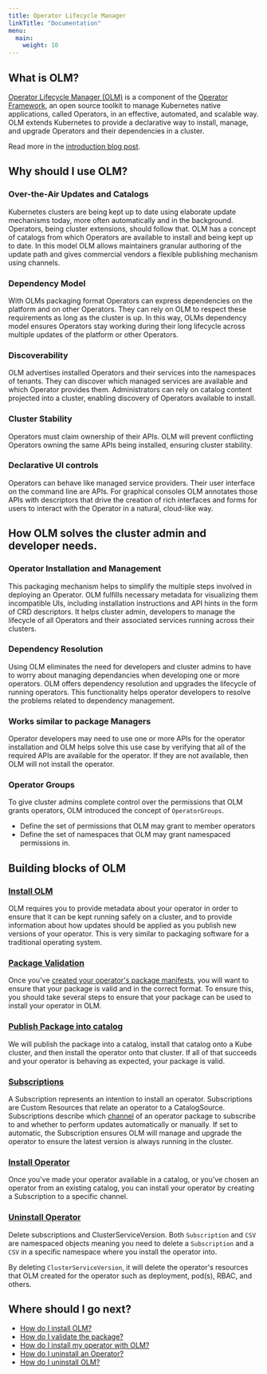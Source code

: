 ```yaml
---
title: Operator Lifecycle Manager
linkTitle: "Documentation"
menu:
  main:
    weight: 10
---
```


## What is OLM?

[Operator Lifecycle Manager (OLM)](https://github.com/operator-framework/operator-lifecycle-manager) is a component of the [Operator Framework](https://github.com/operator-framework), an open source toolkit to manage Kubernetes native applications, called Operators, in an effective, automated, and scalable way. OLM extends Kubernetes to provide a declarative way to install, manage, and upgrade Operators and their dependencies in a cluster.

Read more in the [introduction blog post](https://operatorhub.io/what-is-an-operator).

## Why should I use OLM?

### Over-the-Air Updates and Catalogs
Kubernetes clusters are being kept up to date using elaborate update mechanisms today, more often automatically and in the background. Operators, being cluster extensions, should follow that. OLM has a concept of catalogs from which Operators are available to install and being kept up to date. In this model OLM allows maintainers granular authoring of the update path and gives commercial vendors a flexible publishing mechanism using channels.

### Dependency Model
With OLMs packaging format Operators can express dependencies on the platform and on other Operators. They can rely on OLM to respect these requirements as long as the cluster is up. In this way, OLMs dependency model ensures Operators stay working during their long lifecycle across multiple updates of the platform or other Operators.

### Discoverability
OLM advertises installed Operators and their services into the namespaces of tenants. They can discover which managed services are available and which Operator provides them. Administrators can rely on catalog content projected into a cluster, enabling discovery of Operators available to install.

### Cluster Stability
Operators must claim ownership of their APIs. OLM will prevent conflicting Operators owning the same APIs being installed, ensuring cluster stability.

### Declarative UI controls
Operators can behave like managed service providers. Their user interface on the command line are APIs. For graphical consoles OLM annotates those APIs with descriptors that drive the creation of rich interfaces and forms for users to interact with the Operator in a natural, cloud-like way. 


## How OLM solves the cluster admin and developer needs.

### Operator Installation and Management

This packaging mechanism helps to simplify the multiple steps involved in deploying an Operator. OLM fulfills necessary metadata for visualizing them incompatible UIs, including installation instructions and API hints in the form of CRD descriptors. It helps cluster admin, developers to manage the lifecycle of all Operators and their associated services running across their clusters.

### Dependency Resolution

Using OLM eliminates the need for developers and cluster admins to have to worry about managing dependancies when developing one or more operators. OLM offers dependency resolution and upgrades the lifecycle of running operators. This functionality helps operator developers to resolve the problems related to dependency management.

### Works similar to package Managers

Operator developers may need to use one or more APIs for the operator installation and OLM helps solve this use case by verifying that all of the required APIs are available for the operator. If they are not available, then OLM will not install the operator.

### Operator Groups

To give cluster admins complete control over the permissions that OLM grants operators, OLM introduced the concept of `OperatorGroups`.

* Define the set of permissions that OLM may grant to member operators
* Define the set of namespaces that OLM may grant namespaced permissions in.

## Building blocks of OLM

### [Install OLM](/docs/getting-started/)

OLM requires you to provide metadata about your operator in order to ensure that it can be kept running safely on a cluster, and to provide information about how updates should be applied as you publish new versions of your operator. This is very similar to packaging software for a traditional operating system.

### [Package Validation](/docs/tasks/validate-package)

Once you've [created your operator's package manifests](https://github.com/laxmikantbpandhare/olm-docs/blob/master/content/en/docs/Tasks/creating-operator-manifests.md), you will want to ensure that your package is valid and in the correct format. To ensure this, you should take several steps to ensure that your package can be used to install your operator in OLM.

### [Publish Package into catalog](/docs/tasks/make-operator-part-of-catalog)

We will publish the package into a catalog, install that catalog onto a Kube cluster, and then install the operator onto that cluster. If all of that succeeds and your operator is behaving as expected, your package is valid.

### [Subscriptions](/docs/concepts/crds/subscription)

A Subscription represents an intention to install an operator. Subscriptions are Custom Resources that relate an operator to a CatalogSource. Subscriptions describe which [channel](/docs/glossary/#channel) of an operator package to subscribe to and whether to perform updates automatically or manually. If set to automatic, the Subscription ensures OLM will manage and upgrade the operator to ensure the latest version is always running in the cluster.

### [Install Operator](/docs/tasks/install-operator-with-olm/)

Once you've made your operator available in a catalog, or you've chosen an operator from an existing catalog, you can install your operator by creating a Subscription to a specific channel. 

### [Uninstall Operator](/docs/tasks/uninstall-olm)

Delete subscriptions and ClusterServiceVersion. Both `Subscription` and `CSV` are namespaced objects meaning you need to delete a `Subscription` and a `CSV` in a specific namespace where you install the operator into. 

By deleting `ClusterServiceVersion`, it will delete the operator's resources that OLM created for the operator such as deployment, pod(s), RBAC, and others.

## Where should I go next?

- [How do I install OLM?](/docs/getting-started/)
- [How do I validate the package?](/docs/tasks/validate-package)
- [How do I install my operator with OLM?](/docs/tasks/install-operator-with-olm/)
- [How do I uninstall an Operator?](/docs/tasks/uninstall-operator)
- [How do I uninstall OLM?](/docs/tasks/uninstall-olm)